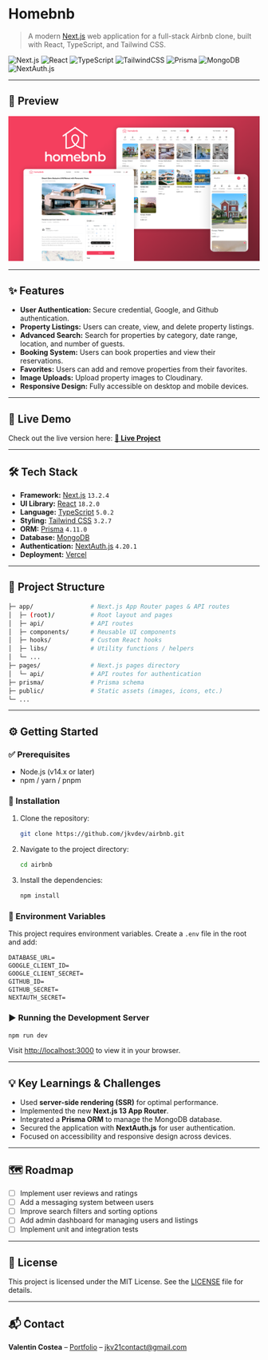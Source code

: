 # Homebnb
> A modern [Next.js](https://nextjs.org/) web application for a full-stack Airbnb clone, built with React, TypeScript, and Tailwind CSS.

![Next.js](https://img.shields.io/badge/next.js-000000?style=for-the-badge&logo=nextdotjs&logoColor=white)
![React](https://img.shields.io/badge/react-%2320232a.svg?style=for-the-badge&logo=react&logoColor=%2361DAFB)
![TypeScript](https://img.shields.io/badge/typescript-%23007ACC.svg?style=for-the-badge&logo=typescript&logoColor=white)
![TailwindCSS](https://img.shields.io/badge/tailwindcss-%2338B2AC.svg?style=for-the-badge&logo=tailwind-css&logoColor=white)
![Prisma](https://img.shields.io/badge/Prisma-3982CE?style=for-the-badge&logo=Prisma&logoColor=white)
![MongoDB](https://img.shields.io/badge/MongoDB-4EA94B?style=for-the-badge&logo=mongodb&logoColor=white)
![NextAuth.js](https://img.shields.io/badge/NextAuth.js-000000?style=for-the-badge&logo=next-auth&logoColor=white)

---

## 📸 Preview

![Project Screenshot](./public/project-mockup.png)

---

## ✨ Features

- **User Authentication:** Secure credential, Google, and Github authentication.
- **Property Listings:** Users can create, view, and delete property listings.
- **Advanced Search:** Search for properties by category, date range, location, and number of guests.
- **Booking System:** Users can book properties and view their reservations.
- **Favorites:** Users can add and remove properties from their favorites.
- **Image Uploads:** Upload property images to Cloudinary.
- **Responsive Design:** Fully accessible on desktop and mobile devices.

---

## 🚀 Live Demo

Check out the live version here:
**[🔗 Live Project](https://airbnb-clone-jkv21.vercel.app/)**

---

## 🛠️ Tech Stack

- **Framework:** [Next.js](https://nextjs.org/) `13.2.4`
- **UI Library:** [React](https://react.dev/) `18.2.0`
- **Language:** [TypeScript](https://www.typescriptlang.org/) `5.0.2`
- **Styling:** [Tailwind CSS](https://tailwindcss.com/) `3.2.7`
- **ORM:** [Prisma](https://www.prisma.io/) `4.11.0`
- **Database:** [MongoDB](https://www.mongodb.com/)
- **Authentication:** [NextAuth.js](https://next-auth.js.org/) `4.20.1`
- **Deployment:** [Vercel](https://vercel.com/)

---

## 📁 Project Structure

```bash
├─ app/                # Next.js App Router pages & API routes
│  ├─ (root)/          # Root layout and pages
│  ├─ api/             # API routes
│  ├─ components/      # Reusable UI components
│  ├─ hooks/           # Custom React hooks
│  ├─ libs/            # Utility functions / helpers
│  └─ ...
├─ pages/              # Next.js pages directory
│  └─ api/             # API routes for authentication
├─ prisma/             # Prisma schema
├─ public/             # Static assets (images, icons, etc.)
└─ ...
```

---

## ⚙️ Getting Started

### ✅ Prerequisites

* Node.js (v14.x or later)
* npm / yarn / pnpm

### 🧰 Installation

1. Clone the repository:

   ```bash
   git clone https://github.com/jkvdev/airbnb.git
   ```
2. Navigate to the project directory:

   ```bash
   cd airbnb
   ```
3. Install the dependencies:

   ```bash
   npm install
   ```

### 🔐 Environment Variables

This project requires environment variables. Create a `.env` file in the root and add:

```env
DATABASE_URL=
GOOGLE_CLIENT_ID=
GOOGLE_CLIENT_SECRET=
GITHUB_ID=
GITHUB_SECRET=
NEXTAUTH_SECRET=
```

### ▶️ Running the Development Server

```bash
npm run dev
```

Visit [http://localhost:3000](http://localhost:3000) to view it in your browser.

---

## 💡 Key Learnings & Challenges

* Used **server-side rendering (SSR)** for optimal performance.
* Implemented the new **Next.js 13 App Router**.
* Integrated a **Prisma ORM** to manage the MongoDB database.
* Secured the application with **NextAuth.js** for user authentication.
* Focused on accessibility and responsive design across devices.

---

## 🗺️ Roadmap

* [ ] Implement user reviews and ratings
* [ ] Add a messaging system between users
* [ ] Improve search filters and sorting options
* [ ] Add admin dashboard for managing users and listings
* [ ] Implement unit and integration tests

---

## 📝 License

This project is licensed under the MIT License. See the [LICENSE](LICENSE) file for details.

---

## 📬 Contact

**Valentin Costea** – [Portfolio](https://jkvdev.com) – [jkv21contact@gmail.com](mailto:jkv21contact@gmail.com)